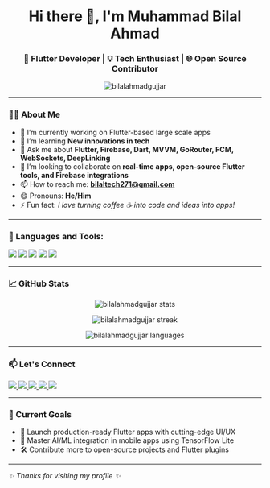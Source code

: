 <h1 align="center">Hi there 👋, I'm Muhammad Bilal Ahmad</h1>
<h3 align="center">🚀 Flutter Developer | 💡 Tech Enthusiast | 🌐 Open Source Contributor</h3>

<p align="center">
  <img src="https://komarev.com/ghpvc/?username=bilalahmadgujjar&label=Profile%20views&color=0e75b6&style=flat" alt="bilalahmadgujjar" />
</p>

---

### 👨‍💻 About Me

- 🔭 I’m currently working on Flutter-based large scale apps
- 🌱 I’m learning **New innovations in tech**
- 💬 Ask me about **Flutter, Firebase, Dart, MVVM, GoRouter, FCM, WebSockets, DeepLinking**
- 💞️ I’m looking to collaborate on **real-time apps, open-source Flutter tools, and Firebase integrations**
- 📫 How to reach me: **bilaltech271@gmail.com**
- 😄 Pronouns: **He/Him**
- ⚡ Fun fact: *I love turning coffee ☕ into code and ideas into apps!*

---

### 🚀 Languages and Tools:

<p align="left">
  <img src="https://img.shields.io/badge/Dart-0175C2?style=for-the-badge&logo=dart&logoColor=white"/>
  <img src="https://img.shields.io/badge/Flutter-02569B?style=for-the-badge&logo=flutter&logoColor=white"/>
  <img src="https://img.shields.io/badge/Firebase-FFCA28?style=for-the-badge&logo=firebase&logoColor=black"/>
  <img src="https://img.shields.io/badge/GitHub-181717?style=for-the-badge&logo=github&logoColor=white"/>
  <img src="https://img.shields.io/badge/Android%20Studio-3DDC84?style=for-the-badge&logo=android-studio&logoColor=white"/>
</p>

---

### 📈 GitHub Stats

<p align="center">
  <img src="https://github-readme-stats.vercel.app/api?username=bilalahmadgujjar&show_icons=true&theme=radical" alt="bilalahmadgujjar stats" />
</p>

<p align="center">
  <img src="https://github-readme-streak-stats.herokuapp.com/?user=bilalahmadgujjar&theme=radical" alt="bilalahmadgujjar streak" />
</p>

<p align="center">
  <img src="https://github-readme-stats.vercel.app/api/top-langs/?username=bilalahmadgujjar&layout=compact&theme=radical" alt="bilalahmadgujjar languages" />
</p>

---

### 📫 Let's Connect

<p align="left">
  <a href="https://www.linkedin.com/in/muhammad-bilal-ahmad-358a33283/" target="_blank">
    <img src="https://img.shields.io/badge/LinkedIn-0A66C2?style=for-the-badge&logo=linkedin&logoColor=white"/>
  </a>
  <a href="mailto:bilaltech271@gmail.com">
    <img src="https://img.shields.io/badge/Gmail-D14836?style=for-the-badge&logo=gmail&logoColor=white"/>
  </a>
  <a href="https://www.facebook.com/share/1XVLPRSWj3/" target="_blank">
    <img src="https://img.shields.io/badge/Facebook-1877F2?style=for-the-badge&logo=facebook&logoColor=white"/>
  </a>
  <a href="https://wa.me/+923200095041" target="_blank">
    <img src="https://img.shields.io/badge/WhatsApp-25D366?style=for-the-badge&logo=whatsapp&logoColor=white"/>
  </a>
  <a href="https://www.instagram.com/bilal_ahmad_007_?igsh=MXZ0Y3AweWhtYTR6aA==" target="_blank">
    <img src="https://img.shields.io/badge/Instagram-E4405F?style=for-the-badge&logo=instagram&logoColor=white"/>
  </a>
</p>

---

### 🧠 Current Goals

- 🚀 Launch production-ready Flutter apps with cutting-edge UI/UX
- 🧪 Master AI/ML integration in mobile apps using TensorFlow Lite
- 🛠️ Contribute more to open-source projects and Flutter plugins

---

_✨ Thanks for visiting my profile ✨_

<!---
bilalahmadgujjar/bilalahmadgujjar is a ✨ special ✨ repository because its `README.md` (this file) appears on your GitHub profile.
You can click the Preview link to take a look at your changes.
--->
